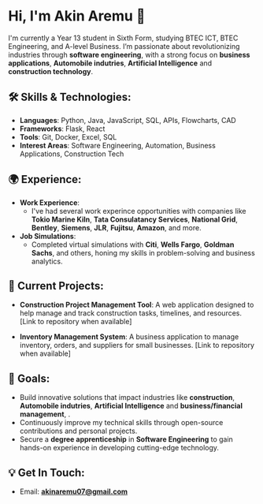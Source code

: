 # Hi, I'm Akin Aremu 👋

I'm currently a Year 13 student in Sixth Form, studying BTEC ICT, BTEC Engineering, and A-level Business. I’m passionate about revolutionizing industries through **software engineering**, with a strong focus on **business applications**, **Automobile indutries**, **Artificial Intelligence** and **construction technology**.

## 🛠️ Skills & Technologies:
- **Languages**: Python, Java, JavaScript, SQL, APIs, Flowcharts, CAD
- **Frameworks**: Flask, React
- **Tools**: Git, Docker, Excel, SQL
- **Interest Areas**: Software Engineering, Automation, Business Applications, Construction Tech

## 🌍 Experience:
- **Work Experience**: 
   - I've had several work experince opportunities with companies like **Tokio Marine Kiln**, **Tata Consulatancy Services**, **National Grid**, **Bentley**, **Siemens**, **JLR**, **Fujitsu**, **Amazon**, and more.
- **Job Simulations**: 
   - Completed virtual simulations with **Citi**, **Wells Fargo**, **Goldman Sachs**, and others, honing my skills in problem-solving and business analytics.
   
## 🚀 Current Projects:
- **Construction Project Management Tool**: 
   A web application designed to help manage and track construction tasks, timelines, and resources. [Link to repository when available]
  
- **Inventory Management System**: 
   A business application to manage inventory, orders, and suppliers for small businesses. [Link to repository when available]

## 🎯 Goals:
- Build innovative solutions that impact industries like **construction**, **Automobile indutries**, **Artificial Intelligence** and **business/financial management**, .
- Continuously improve my technical skills through open-source contributions and personal projects.
- Secure a **degree apprenticeship** in **Software Engineering** to gain hands-on experience in developing cutting-edge technology.

## 💡 Get In Touch:
- Email: **akinaremu07@gmail.com**

